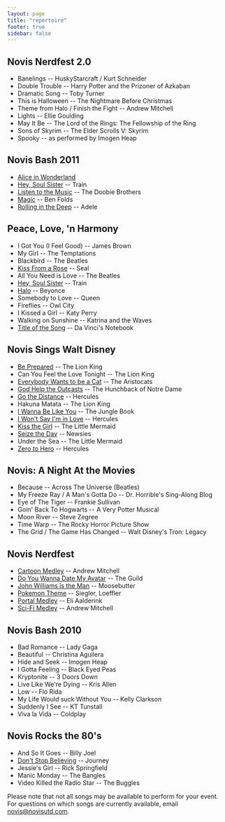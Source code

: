```yaml
---
layout: page
title: "repertoire"
footer: true
sidebar: false
---
```


<div class="grid">
  <section class="col-1-2">
    <article>
      <h2>Novis Nerdfest 2.0</h2>
      <ul class="songtitle">
        <li><span>Banelings </span> -- HuskyStarcraft / Kurt Schneider</li>
        <li><span>Double Trouble </span> -- Harry Potter and the Prizoner of Azkaban</li>
        <li><span>Dramatic Song </span> -- Toby Turner</li>
        <li><span>This is Halloween </span> -- The Nightmare Before Christmas</li>
        <li><span>Theme from Halo / Finish the Fight </span> -- Andrew Mitchell</li>
        <li><span>Lights </span> -- Ellie Goulding</li>
        <li><span>May It Be </span> -- The Lord of the Rings: The Fellowship of the Ring</li>
        <li><span>Sons of Skyrim </span> -- The Elder Scrolls V: Skyrim</li>
        <li><span>Spooky </span> -- as performed by Imogen Heap</li>
      </ul>
    </article>
    <article>
      <h2>Novis Bash 2011</h2>
        <ul class="songtitle">
        <li><span><a href="http://www.youtube.com/watch?v=BKyYpkktUw4">Alice in Wonderland</span></a> </li>
        <li><span><a href="http://www.youtube.com/watch?v=WPijUA_t9iI">Hey, Soul Sister</a></span> -- Train</li>
        <li><span><a href="http://www.youtube.com/watch?v=qrXVSfrlTrE">Listen to the Music</a></span> -- The Doobie Brothers</li>
        <li><span><a href="http://www.youtube.com/watch?v=LLp4SAbK45s">Magic</a></span> -- Ben Folds</li>
        <li><span><a href="http://www.youtube.com/watch?v=l-mqW6JGk8w">Rolling in the Deep</a></span> -- Adele</li>
      </ul>
    </article>
    <article>
      <h2>Peace, Love, 'n Harmony</h2>
      <ul class="songtitle">
        <li><span>I Got You (I Feel Good) </span> -- James Brown</li>
        <li><span>My Girl </span> -- The Temptations</li>
        <li><span>Blackbird </span> -- The Beatles</li>
        <li><span><a href="http://www.youtube.com/watch?v=d-cDVcd6blI">Kiss From a Rose</a></span> -- Seal
        <li><span>All You Need is Love </span> -- The Beatles</li>
        <li><span><a href="http://www.youtube.com/watch?v=WPijUA_t9iI">Hey, Soul Sister</a></span> -- Train</li>
        <li><span><a href="http://www.youtube.com/watch?v=SRfuzf3O6AM">Halo</a></span> -- Beyonce</li>
        <li><span>Somebody to Love </span> -- Queen</li>
        <li><span>Fireflies </span> -- Owl City</li>
        <li><span>I Kissed a Girl </span> -- Katy Perry</li>
        <li><span>Walking on Sunshine </span> -- Katrina and the Waves</li>
        <li><span><a href="http://www.youtube.com/watch?v=734wnHnnNR4">Title of the Song</a></span> -- Da Vinci's Notebook</li>
      </ul>
    </article>
    <article>
      <h2>Novis Sings Walt Disney</h2>
      <ul class="songtitle">
        <li><span><a href="http://www.youtube.com/watch?v=FA2JUgEsTgI">Be Prepared</a></span> -- The Lion King</li>
        <li><span>Can You Feel the Love Tonight </span> -- The Lion King</li>
        <li><span><a href="http://www.youtube.com/watch?v=Kgt6dm9dugc">Everybody Wants to be a Cat</a></span> -- The Aristocats</li>
        <li><span><a href="http://www.youtube.com/watch?v=eDbSYNKrDrE">God Help the Outcasts</a></span> -- The Hunchback of Notre Dame</li>
        <li><span><a href="http://www.youtube.com/watch?v=py6Xu77lpB8">Go the Distance</a></span> -- Hercules</li>
        <li><span>Hakuna Matata </span> -- The Lion King</li>
        <li><span><a href="http://www.youtube.com/watch?v=CjK4AqxFgZw">I Wanna Be Like You</a></span> -- The Jungle Book</li>
        <li><span><a href="http://www.youtube.com/watch?v=BCgtZZlje0o">I Won't Say I'm in Love</a></span> -- Hercules</li>
        <li><span><a href="http://www.youtube.com/watch?v=AZBeBdsfx4E">Kiss the Girl</a></span> -- The Little Mermaid</li>
        <li><span><a href="http://www.youtube.com/watch?v=fcngHD_zL14">Seize the Day</a></span> -- Newsies</li>
        <li><span>Under the Sea </span> -- The Little Mermaid</li>
        <li><span><a href="http://www.youtube.com/watch?v=ylhVkDfS-TE">Zero to Hero</a></span> -- Hercules</li>
      </ul>
    </article>
  </section>
  <section class="col-1-2">
    <article>
      <h2>Novis: A Night At the Movies</h2>
      <ul class="songtitle">
        <li><span>Because</span> -- Across The Universe (Beatles)</li>
        <li><span>My Freeze Ray / A Man's Gotta Do </span> -- Dr. Horrible's Sing-Along Blog</li>
        <li><span>Eye of The Tiger </span> -- Frankie Sullivan</li>
        <li><span>Goin' Back To Hogwarts </span> -- A Very Potter Musical</li>
        <li><span>Moon River </span> -- Steve Zegree</li>
        <li><span>Time Warp </span> -- The Rocky Horror Picture Show</li>
        <li><span>The Grid / The Game Has Changed </span> -- Walt Disney's Tron: Legacy</li>
      </ul>
    </article>
    <article>
      <h2>Novis Nerdfest</h2>
      <ul class="songtitle">
        <li><span><a href="http://www.youtube.com/watch?v=45pE2wthPCk">Cartoon Medley</a></span> -- Andrew Mitchell</li>
        <li><span><a href="http://www.youtube.com/watch?v=IgRKmeK3uZA">Do You Wanna Date My Avatar</a></span> -- The Guild</li>
        <li><span><a href="http://www.youtube.com/watch?v=wTuIIIcwNn8">John Williams is the Man</a></span> -- Moosebutter</li>
        <li><span><a href="http://www.youtube.com/watch?v=7-5WvSt2pdo">Pokemon Theme</a></span> -- Siegler, Loeffler</li>
        <li><span><a href="http://www.youtube.com/watch?v=LUY086gY6Ls">Portal Medley</a></span> -- Eli Aalderink</li>
        <li><span><a href="http://www.youtube.com/watch?v=ht24mZ7W_r4">Sci-Fi Medley</a></span> -- Andrew Mitchell</li>
      </ul>
    </article>
    <article>
      <h2>Novis Bash 2010</h2>
      <ul class="songtitle">
        <li><span>Bad Romance </span> -- Lady Gaga</li>
        <li><span>Beautiful </span> -- Christina Aguilera</li>
        <li><span>Hide and Seek </span> -- Imogen Heap</li>
        <li><span>I Gotta Feeling </span> -- Black Eyed Peas</li>
        <li><span>Kryptonite </span> -- 3 Doors Down</li>
        <li><span>Live Like We're Dying </span> -- Kris Allen</li>
        <li><span>Low </span> -- Flo Rida</li>
        <li><span>My Life Would suck Without You </span> -- Kelly Clarkson</li>
        <li><span>Suddenly I See </span> -- KT Tunstall</li>
        <li><span>Viva la Vida </span> -- Coldplay</li>
      </ul>
    </article>
    <article>
      <h2>Novis Rocks the 80's</h2>
      <ul class="songtitle">
        <li><span>And So It Goes</span> -- Billy Joel</li>
        <li><span><a href="http://www.youtube.com/watch?v=b083Yx2a_DE">Don't Stop Believing</a></span> -- Journey</li>
        <li><span>Jessie's Girl</span> -- Rick Springfield</li>
        <li><span>Manic Monday</span> -- The Bangles</li>
        <li><span>Video Killed the Radio Star</span> -- The Buggles</li>
      </ul>
    </article>
	<aside class="col-2-3">
		<section>
			<article>
				<p>Please note that not all songs may be available to perform for your event. For questions on which songs are currently available, email <a href="mailto:novis@novisutd.com">novis@novisutd.com</a>.</p>
			</article>
		</section>
	</aside>
  </section>
</div>
